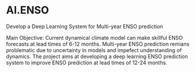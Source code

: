 # AI.ENSO
Develop a Deep Learning System for Multi-year ENSO prediction

Main Objective: 
Current dynamical climate model can make skillful ENSO forecasts at lead times of 6-12 months. Multi-year ENSO prediction remians problematic due to uncertainty in models and impefect understanding of dynamics. The project aims at developing a deep learning ENSO prediction system to improve ENSO prediction at lead times of 12-24 months. 
